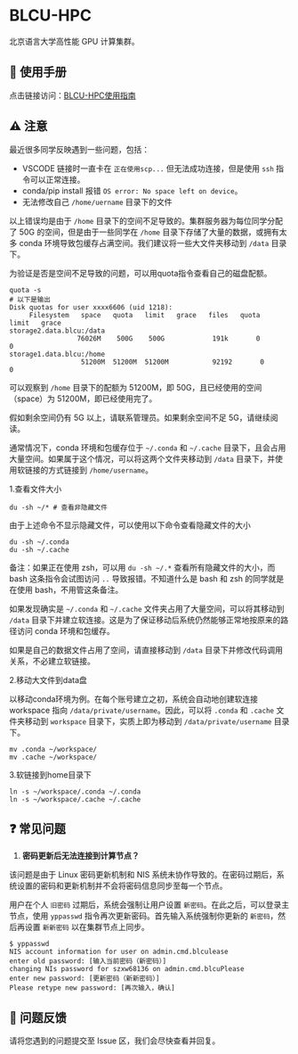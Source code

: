# BLCU-HPC

北京语言大学高性能 GPU 计算集群。

## 🧭 使用手册

点击链接访问：[BLCU-HPC使用指南](https://blcuicall.org/hpc/#/)

## ⚠️ 注意

最近很多同学反映遇到一些问题，包括：

- VSCODE 链接时一直卡在 `正在使用scp...` 但无法成功连接，但是使用 `ssh` 指令可以正常连接。
- conda/pip install 报错 `OS error: No space left on device`。
- 无法修改自己 `/home/uername` 目录下的文件

以上错误均是由于 `/home` 目录下的空间不足导致的。集群服务器为每位同学分配了 50G 的空间，但是由于一些同学在 `/home` 目录下存储了大量的数据，或拥有太多 conda 环境导致包缓存占满空间。我们建议将一些大文件夹移动到 `/data` 目录下。

为验证是否是空间不足导致的问题，可以用quota指令查看自己的磁盘配额。

```shell
quota -s
# 以下是输出
Disk quotas for user xxxx6606 (uid 1218):
     Filesystem   space   quota   limit   grace   files   quota   limit   grace
storage2.data.blcu:/data
                 76026M    500G    500G            191k       0       0
storage1.data.blcu:/home
                  51200M  51200M  51200M           92192       0       0
```

可以观察到 `/home` 目录下的配额为 51200M，即 50G，且已经使用的空间（space）为 51200M，即已经使用完了。

假如剩余空间仍有 5G 以上，请联系管理员。如果剩余空间不足 5G，请继续阅读。

通常情况下，conda 环境和包缓存位于 `~/.conda` 和 `~/.cache` 目录下，且会占用大量空间。如果属于这个情况，可以将这两个文件夹移动到 `/data` 目录下，并使用软链接的方式链接到 `/home/username`。

1.查看文件大小

```shell
du -sh ~/* # 查看非隐藏文件
```

由于上述命令不显示隐藏文件，可以使用以下命令查看隐藏文件的大小

```shell
du -sh ~/.conda
du -sh ~/.cache
```

备注：如果正在使用 zsh，可以用 `du -sh ~/.*` 查看所有隐藏文件的大小，而 bash 这条指令会试图访问 `..` 导致报错。不知道什么是 bash 和 zsh 的同学就是在使用 bash，不用管这条备注。 

如果发现确实是 `~/.conda` 和 `~/.cache` 文件夹占用了大量空间，可以将其移动到 `/data` 目录下并建立软连接。这是为了保证移动后系统仍然能够正常地按原来的路径访问 conda 环境和包缓存。

如果是自己的数据文件占用了空间，请直接移动到 `/data` 目录下并修改代码调用关系，不必建立软链接。

2.移动大文件到data盘

以移动conda环境为例。在每个账号建立之初，系统会自动地创建软连接 workspace 指向 `/data/private/username`。因此，可以将 `.conda` 和 `.cache` 文件夹移动到 `workspace` 目录下，实质上即为移动到 `/data/private/username` 目录下。

```shell
mv .conda ~/workspace/
mv .cache ~/workspace/
```

3.软链接到home目录下 

```shell
ln -s ~/workspace/.conda ~/.conda
ln -s ~/workspace/.cache ~/.cache
```



## ❓️ 常见问题

1. **密码更新后无法连接到计算节点？**

该问题是由于 Linux 密码更新机制和 NIS 系统未协作导致的。在密码过期后，系统设置的密码和更新机制并不会将密码信息同步至每一个节点。

用户在个人 `旧密码` 过期后，系统会强制让用户设置 `新密码`。在此之后，可以登录主节点，使用 `yppasswd` 指令再次更新密码。首先输入系统强制你更新的 `新密码`，然后再设置 `新新密码` 以在集群节点上同步。

```shell
$ yppasswd
NIS account information for user on admin.cmd.blculease 
enter old password: [输入当前密码（新密码）]
changing NIs password for szxw68136 on admin.cmd.blcuPlease 
enter new password: [更新密码（新新密码）]
Please retype new password: [再次输入，确认]
```

## 📨 问题反馈

请将您遇到的问题提交至 Issue 区，我们会尽快查看并回复。